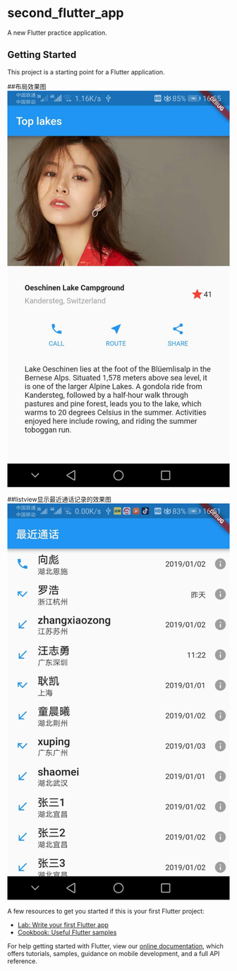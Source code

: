 # second_flutter_app

A new Flutter practice application.

## Getting Started

This project is a starting point for a Flutter application.

##布局效果图 ![Alt text](rendering/layout_rendering.png)

##listview显示最近通话记录的效果图 ![avatar](rendering/listview_rendering.png)

A few resources to get you started if this is your first Flutter project:

- [Lab: Write your first Flutter app](https://flutter.io/docs/get-started/codelab)
- [Cookbook: Useful Flutter samples](https://flutter.io/docs/cookbook)

For help getting started with Flutter, view our 
[online documentation](https://flutter.io/docs), which offers tutorials, 
samples, guidance on mobile development, and a full API reference.
